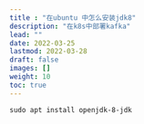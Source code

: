 ```yaml
---
title : "在ubuntu 中怎么安装jdk8"
description: "在k8s中部署kafka"
lead: ""
date: 2022-03-25
lastmod: 2022-03-28
draft: false
images: []
weight: 10
toc: true
---
```




```shell
sudo apt install openjdk-8-jdk
```

